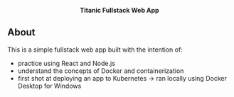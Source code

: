 <p align="center">
  <strong>Titanic Fullstack Web App</strong>
</p>

## About

This is a simple fullstack web app built with the intention of:

- practice using React and Node.js 
- understand the concepts of Docker and containerization
- first shot at deploying an app to Kubernetes -> ran locally using Docker Desktop for Windows